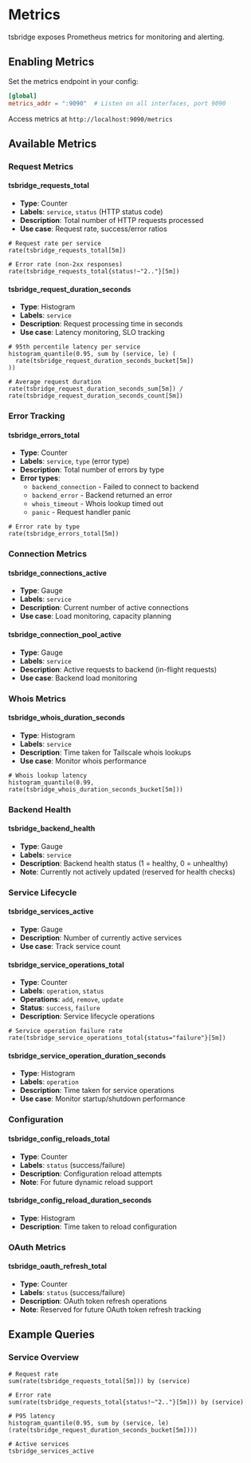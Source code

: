 # Metrics

tsbridge exposes Prometheus metrics for monitoring and alerting.

## Enabling Metrics

Set the metrics endpoint in your config:

```toml
[global]
metrics_addr = ":9090"  # Listen on all interfaces, port 9090
```

Access metrics at `http://localhost:9090/metrics`

## Available Metrics

### Request Metrics

#### tsbridge_requests_total

- **Type**: Counter
- **Labels**: `service`, `status` (HTTP status code)
- **Description**: Total number of HTTP requests processed
- **Use case**: Request rate, success/error ratios

```promql
# Request rate per service
rate(tsbridge_requests_total[5m])

# Error rate (non-2xx responses)
rate(tsbridge_requests_total{status!~"2.."}[5m])
```

#### tsbridge_request_duration_seconds

- **Type**: Histogram
- **Labels**: `service`
- **Description**: Request processing time in seconds
- **Use case**: Latency monitoring, SLO tracking

```promql
# 95th percentile latency per service
histogram_quantile(0.95, sum by (service, le) (
  rate(tsbridge_request_duration_seconds_bucket[5m])
))

# Average request duration
rate(tsbridge_request_duration_seconds_sum[5m]) / rate(tsbridge_request_duration_seconds_count[5m])
```

### Error Tracking

#### tsbridge_errors_total

- **Type**: Counter
- **Labels**: `service`, `type` (error type)
- **Description**: Total number of errors by type
- **Error types**:
  - `backend_connection` - Failed to connect to backend
  - `backend_error` - Backend returned an error
  - `whois_timeout` - Whois lookup timed out
  - `panic` - Request handler panic

```promql
# Error rate by type
rate(tsbridge_errors_total[5m])
```

### Connection Metrics

#### tsbridge_connections_active

- **Type**: Gauge
- **Labels**: `service`
- **Description**: Current number of active connections
- **Use case**: Load monitoring, capacity planning

#### tsbridge_connection_pool_active

- **Type**: Gauge
- **Labels**: `service`
- **Description**: Active requests to backend (in-flight requests)
- **Use case**: Backend load monitoring

### Whois Metrics

#### tsbridge_whois_duration_seconds

- **Type**: Histogram
- **Labels**: `service`
- **Description**: Time taken for Tailscale whois lookups
- **Use case**: Monitor whois performance

```promql
# Whois lookup latency
histogram_quantile(0.99, rate(tsbridge_whois_duration_seconds_bucket[5m]))
```

### Backend Health

#### tsbridge_backend_health

- **Type**: Gauge
- **Labels**: `service`
- **Description**: Backend health status (1 = healthy, 0 = unhealthy)
- **Note**: Currently not actively updated (reserved for health checks)

### Service Lifecycle

#### tsbridge_services_active

- **Type**: Gauge
- **Description**: Number of currently active services
- **Use case**: Track service count

#### tsbridge_service_operations_total

- **Type**: Counter
- **Labels**: `operation`, `status`
- **Operations**: `add`, `remove`, `update`
- **Status**: `success`, `failure`
- **Description**: Service lifecycle operations

```promql
# Service operation failure rate
rate(tsbridge_service_operations_total{status="failure"}[5m])
```

#### tsbridge_service_operation_duration_seconds

- **Type**: Histogram
- **Labels**: `operation`
- **Description**: Time taken for service operations
- **Use case**: Monitor startup/shutdown performance

### Configuration

#### tsbridge_config_reloads_total

- **Type**: Counter
- **Labels**: `status` (success/failure)
- **Description**: Configuration reload attempts
- **Note**: For future dynamic reload support

#### tsbridge_config_reload_duration_seconds

- **Type**: Histogram
- **Description**: Time taken to reload configuration

### OAuth Metrics

#### tsbridge_oauth_refresh_total

- **Type**: Counter
- **Labels**: `status` (success/failure)
- **Description**: OAuth token refresh operations
- **Note**: Reserved for future OAuth token refresh tracking

## Example Queries

### Service Overview

```promql
# Request rate
sum(rate(tsbridge_requests_total[5m])) by (service)

# Error rate
sum(rate(tsbridge_requests_total{status!~"2.."}[5m])) by (service)

# P95 latency
histogram_quantile(0.95, sum by (service, le)(rate(tsbridge_request_duration_seconds_bucket[5m])))

# Active services
tsbridge_services_active
```
